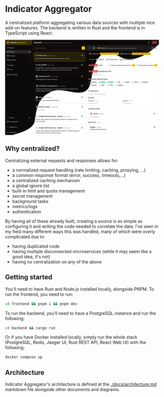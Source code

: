 # Indicator Aggregator

A centralized platform aggregating various data sources with multiple nice add-on features. The backend is written in Rust and the frontend is in TypeScript using React.

![Screenshot of the sources page of the frontend](./frontend/screenshot.png)

## Why centralized?

Centralizing external requests and responses allows for:
  * a normalized request handling (rate limiting, caching, proxying, …)
  * a common response format (error, success, timeouts,…)
  * a centralized caching mechanism
  * a global ignore list
  * built-in limit and quota management
  * secret management
  * background tasks
  * metrics/logs
  * authentication

By having all of these already built, creating a source is as simple as configuring it and writing the code needed to correlate the data. I've seen in my field many different ways this was handled, many of which were overly complicated due to:
* having duplicated code
* having multiple disconnected microservices (while it may seem like a good idea, it's not)
* having no centralization on any of the above

## Getting started

You'll need to have Rust and Node.js installed locally, alongside PNPM. To run the frontend, you need to run:

```sh
cd frontend && pnpm i && pnpm dev
```

To run the backend, you'll need to have a PostgreSQL instance and run the following:

```sh
cd backend && cargo run
```

Or if you have Docker installed locally, simply run the whole stack (PostgreSQL, Redis, Jaeger UI, Rust REST API, React Web UI) with the following:

```sh
docker compose up
```

## Architecture

Indicator Aggregator's architecture is defined at the [./docs/architecture.md](./docs/architecture.md) markdown file alongside other documents and diagrams. 